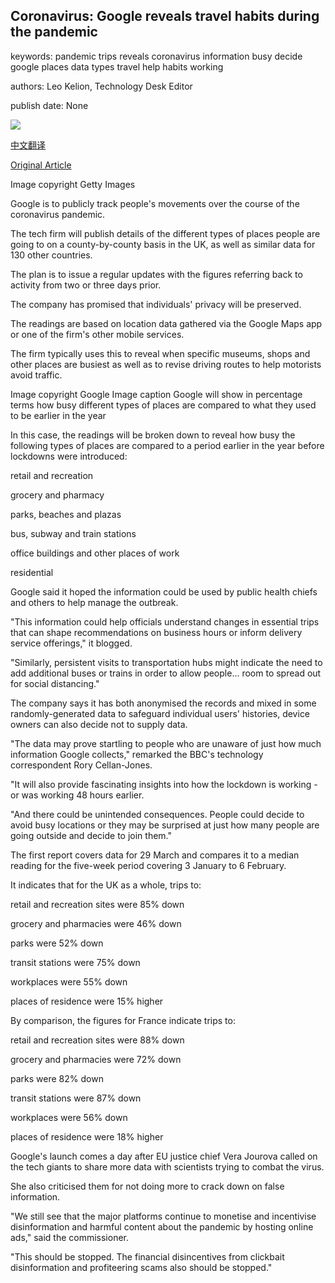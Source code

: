 ## Coronavirus: Google reveals travel habits during the pandemic

keywords: pandemic trips reveals coronavirus information busy decide google places data types travel help habits working

authors: Leo Kelion, Technology Desk Editor

publish date: None

![](https://ichef.bbci.co.uk/news/1024/branded_news/1822E/production/_111526889_whatsubject.jpg)

[中文翻译](Coronavirus%3A%20Google%20reveals%20travel%20habits%20during%20the%20pandemic_zh.md)

[Original Article](https://www.bbc.com/news/technology-52138076)

Image copyright Getty Images

Google is to publicly track people's movements over the course of the coronavirus pandemic.

The tech firm will publish details of the different types of places people are going to on a county-by-county basis in the UK, as well as similar data for 130 other countries.

The plan is to issue a regular updates with the figures referring back to activity from two or three days prior.

The company has promised that individuals' privacy will be preserved.

The readings are based on location data gathered via the Google Maps app or one of the firm's other mobile services.

The firm typically uses this to reveal when specific museums, shops and other places are busiest as well as to revise driving routes to help motorists avoid traffic.

Image copyright Google Image caption Google will show in percentage terms how busy different types of places are compared to what they used to be earlier in the year

In this case, the readings will be broken down to reveal how busy the following types of places are compared to a period earlier in the year before lockdowns were introduced:

retail and recreation

grocery and pharmacy

parks, beaches and plazas

bus, subway and train stations

office buildings and other places of work

residential

Google said it hoped the information could be used by public health chiefs and others to help manage the outbreak.

"This information could help officials understand changes in essential trips that can shape recommendations on business hours or inform delivery service offerings," it blogged.

"Similarly, persistent visits to transportation hubs might indicate the need to add additional buses or trains in order to allow people... room to spread out for social distancing."

The company says it has both anonymised the records and mixed in some randomly-generated data to safeguard individual users' histories, device owners can also decide not to supply data.

"The data may prove startling to people who are unaware of just how much information Google collects," remarked the BBC's technology correspondent Rory Cellan-Jones.

"It will also provide fascinating insights into how the lockdown is working - or was working 48 hours earlier.

"And there could be unintended consequences. People could decide to avoid busy locations or they may be surprised at just how many people are going outside and decide to join them."

The first report covers data for 29 March and compares it to a median reading for the five-week period covering 3 January to 6 February.

It indicates that for the UK as a whole, trips to:

retail and recreation sites were 85% down

grocery and pharmacies were 46% down

parks were 52% down

transit stations were 75% down

workplaces were 55% down

places of residence were 15% higher

By comparison, the figures for France indicate trips to:

retail and recreation sites were 88% down

grocery and pharmacies were 72% down

parks were 82% down

transit stations were 87% down

workplaces were 56% down

places of residence were 18% higher

Google's launch comes a day after EU justice chief Vera Jourova called on the tech giants to share more data with scientists trying to combat the virus.

She also criticised them for not doing more to crack down on false information.

"We still see that the major platforms continue to monetise and incentivise disinformation and harmful content about the pandemic by hosting online ads," said the commissioner.

"This should be stopped. The financial disincentives from clickbait disinformation and profiteering scams also should be stopped."